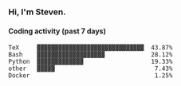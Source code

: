 ### Hi, I'm Steven.

#### Coding activity (past 7 days)
```
TeX     ▓▓▓▓▓▓▓▓▓▓▓▓▓▓▓▓▓▓▓▓▓▓▓▓▓▓▓▓▓▓  43.87%
Bash    ▓▓▓▓▓▓▓▓▓▓▓▓▓▓▓▓▓▓▓             28.12%
Python  ▓▓▓▓▓▓▓▓▓▓▓▓▓                   19.33%
other   ▓▓▓▓▓                            7.43%
Docker                                   1.25%
```
